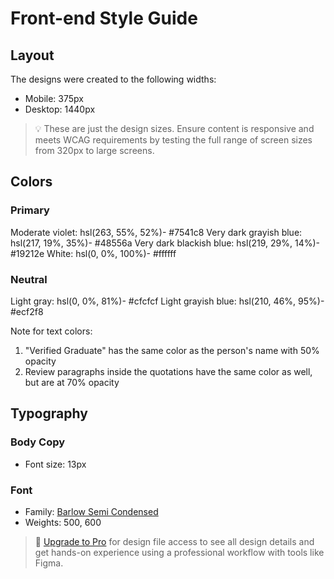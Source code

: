 # Front-end Style Guide

## Layout

The designs were created to the following widths:

- Mobile: 375px
- Desktop: 1440px

> 💡 These are just the design sizes. Ensure content is responsive and meets WCAG requirements by testing the full range of screen sizes from 320px to large screens.

## Colors

### Primary

Moderate violet: hsl(263, 55%, 52%)- #7541c8
Very dark grayish blue: hsl(217, 19%, 35%)- #48556a
Very dark blackish blue: hsl(219, 29%, 14%)- #19212e
White: hsl(0, 0%, 100%)- #ffffff

### Neutral

Light gray: hsl(0, 0%, 81%)- #cfcfcf
Light grayish blue: hsl(210, 46%, 95%)- #ecf2f8

Note for text colors:

1. "Verified Graduate" has the same color as the person's name with 50% opacity
2. Review paragraphs inside the quotations have the same color as well, but are at 70% opacity

## Typography

### Body Copy

- Font size: 13px

### Font

- Family: [Barlow Semi Condensed](https://fonts.google.com/specimen/Barlow+Semi+Condensed)
- Weights: 500, 600

> 💎 [Upgrade to Pro](https://www.frontendmentor.io/pro?ref=style-guide) for design file access to see all design details and get hands-on experience using a professional workflow with tools like Figma.
